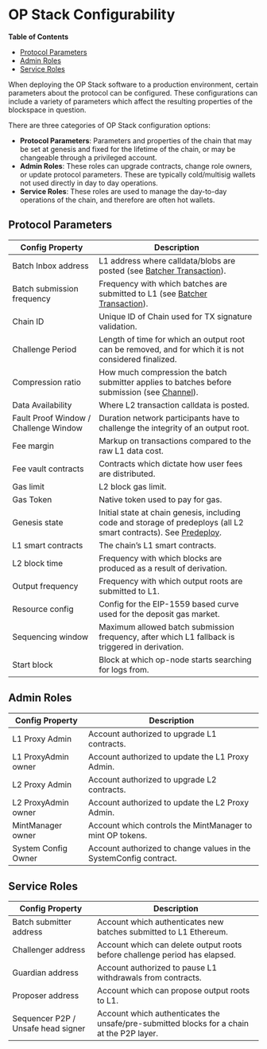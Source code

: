 # OP Stack Configurability

<!-- START doctoc generated TOC please keep comment here to allow auto update -->
<!-- DON'T EDIT THIS SECTION, INSTEAD RE-RUN doctoc TO UPDATE -->
**Table of Contents**

- [Protocol Parameters](#protocol-parameters)
- [Admin Roles](#admin-roles)
- [Service Roles](#service-roles)

<!-- END doctoc generated TOC please keep comment here to allow auto update -->

When deploying the OP Stack software to a production environment,
certain parameters about the protocol can be configured. These
configurations can include a variety of parameters which affect the
resulting properties of the blockspace in question.

There are three categories of OP Stack configuration options:

- **Protocol Parameters**: Parameters and properties of the chain that may
  be set at genesis and fixed for the lifetime of the chain, or may be
  changeable through a privileged account.
- **Admin Roles**: These roles can upgrade contracts, change role owners,
  or update protocol parameters. These are typically cold/multisig wallets not
  used directly in day to day operations.
- **Service Roles**: These roles are used to manage the day-to-day
  operations of the chain, and therefore are often hot wallets.

## Protocol Parameters

| Config Property                       | Description                                                                                                                  |
|---------------------------------------|------------------------------------------------------------------------------------------------------------------------------|
| Batch Inbox address                   | L1 address where calldata/blobs are posted (see [Batcher Transaction](../glossary.md#batcher-transaction)).                         |
| Batch submission frequency            | Frequency with which batches are submitted to L1 (see [Batcher Transaction](../glossary.md#batcher-transaction)).            |
| Chain ID                              | Unique ID of Chain used for TX signature validation.                                                                         |
| Challenge Period                      | Length of time for which an output root can be removed, and for which it is not considered finalized.                                                                                                                                                             |
| Compression ratio                     | How much compression the batch submitter applies to batches before submission (see [Channel](../glossary.md#channel)).       |
| Data Availability                     | Where L2 transaction calldata is posted.                                                                                     |
| Fault Proof Window / Challenge Window | Duration network participants have to challenge the integrity of an output root.                                             |
| Fee margin                            | Markup on transactions compared to the raw L1 data cost.                                                                     |
| Fee vault contracts                   | Contracts which dictate how user fees are distributed.                                                                       |
| Gas limit                             | L2 block gas limit.                                                                                                          |
| Gas Token                             | Native token used to pay for gas.                                                                                            |
| Genesis state                         | Initial state at chain genesis, including code and storage of predeploys (all L2 smart contracts). See [Predeploy](../glossary.md#l2-genesis-block).                                            |
| L1 smart contracts                    | The chain’s L1 smart contracts.                                                                                              |
| L2 block time                         | Frequency with which blocks are produced as a result of derivation.                                                          |
| Output frequency                      | Frequency with which output roots are submitted to L1.                                                                       |
| Resource config                       | Config for the EIP-1559 based curve used for the deposit gas market.                                                         |
| Sequencing window                     | Maximum allowed batch submission frequency, after which L1 fallback is triggered in derivation.                                                                                                                                                            |
| Start block                           | Block at which op-node starts searching for logs from.                                                                       |

## Admin Roles

| Config Property                       | Description                                                                                                                  |
|---------------------------------------|------------------------------------------------------------------------------------------------------------------------------|
| L1 Proxy Admin                        | Account authorized to upgrade L1 contracts.                                                                                  |
| L1 ProxyAdmin owner                   | Account authorized to update the L1 Proxy Admin.                                                                             |
| L2 Proxy Admin                        | Account authorized to upgrade L2 contracts.                                                                                  |
| L2 ProxyAdmin owner                   | Account authorized to update the L2 Proxy Admin.                                                                             |
| MintManager owner                     | Account which controls the MintManager to mint OP tokens.                                                                    |
| System Config Owner                   | Account authorized to change values in the SystemConfig contract.                                                            |

## Service Roles

| Config Property                       | Description                                                                                                                  |
|---------------------------------------|------------------------------------------------------------------------------------------------------------------------------|
| Batch submitter address               | Account which authenticates new batches submitted to L1 Ethereum.                                                            |
| Challenger address                    | Account which can delete output roots before challenge period has elapsed.                                                   |
| Guardian address                      | Account authorized to pause L1 withdrawals from contracts.                                                                   |
| Proposer address                      | Account which can propose output roots to L1.                                                                                |
| Sequencer P2P / Unsafe head signer    | Account which authenticates the unsafe/pre-submitted blocks for a chain at the P2P layer.                                    |
